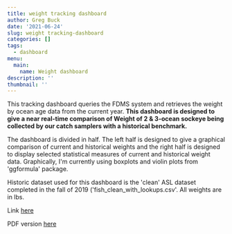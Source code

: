 ```yaml
---
title: weight tracking dashboard
author: Greg Buck
date: '2021-06-24'
slug: weight tracking-dashboard
categories: []
tags:
  - dashboard
menu:
  main:
    name: Weight dashboard  
description: ''
thumbnail: ''
---
```


This tracking dashboard queries the FDMS system and retrieves the weight by ocean age data from the current year. **This dashboard is designed to give a near real-time comparison of Weight of 2 & 3-ocean sockeye being collected by our catch samplers with a historical benchmark.** 

The dashboard is divided in half. The left half is designed to give a graphical comparison of current and historical weights and the right half is designed to display selected statistical measures of current and historical weight data. Graphically, I'm currently using boxplots and violin plots from 'ggformula' package. 

Historic dataset used for this dashboard is the 'clean' ASL dataset completed in the fall of 2019 ('fish_clean_with_lookups.csv'. All weights are in lbs.

Link [here](https://rpubs.com/gbbuck/785062)

PDF version [here](/weight_dashboard.pdf)





